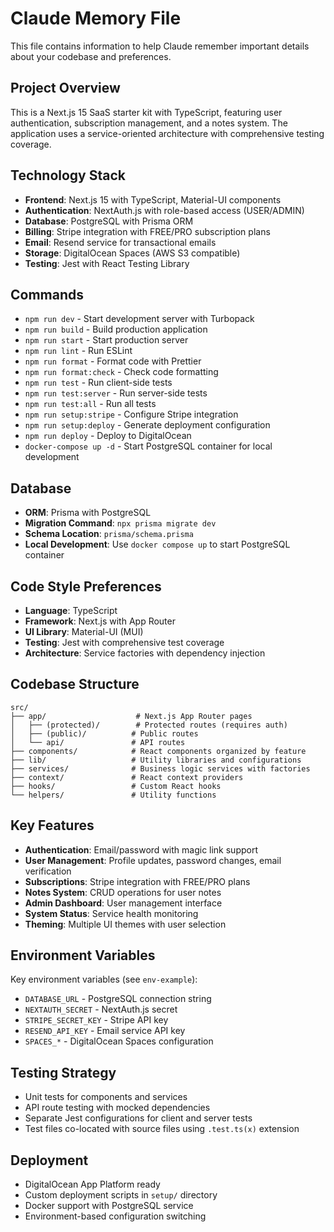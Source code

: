# Claude Memory File

This file contains information to help Claude remember important details about your codebase and preferences.

## Project Overview

This is a Next.js 15 SaaS starter kit with TypeScript, featuring user authentication, subscription management, and a notes system. The application uses a service-oriented architecture with comprehensive testing coverage.

## Technology Stack

- **Frontend**: Next.js 15 with TypeScript, Material-UI components
- **Authentication**: NextAuth.js with role-based access (USER/ADMIN)
- **Database**: PostgreSQL with Prisma ORM
- **Billing**: Stripe integration with FREE/PRO subscription plans
- **Email**: Resend service for transactional emails
- **Storage**: DigitalOcean Spaces (AWS S3 compatible)
- **Testing**: Jest with React Testing Library

## Commands

- `npm run dev` - Start development server with Turbopack
- `npm run build` - Build production application
- `npm run start` - Start production server
- `npm run lint` - Run ESLint
- `npm run format` - Format code with Prettier
- `npm run format:check` - Check code formatting
- `npm run test` - Run client-side tests
- `npm run test:server` - Run server-side tests
- `npm run test:all` - Run all tests
- `npm run setup:stripe` - Configure Stripe integration
- `npm run setup:deploy` - Generate deployment configuration
- `npm run deploy` - Deploy to DigitalOcean
- `docker-compose up -d` - Start PostgreSQL container for local development

## Database

- **ORM**: Prisma with PostgreSQL
- **Migration Command**: `npx prisma migrate dev`
- **Schema Location**: `prisma/schema.prisma`
- **Local Development**: Use `docker compose up` to start PostgreSQL container

## Code Style Preferences

- **Language**: TypeScript
- **Framework**: Next.js with App Router
- **UI Library**: Material-UI (MUI)
- **Testing**: Jest with comprehensive test coverage
- **Architecture**: Service factories with dependency injection

## Codebase Structure

```
src/
├── app/                    # Next.js App Router pages
│   ├── (protected)/        # Protected routes (requires auth)
│   ├── (public)/          # Public routes
│   └── api/               # API routes
├── components/            # React components organized by feature
├── lib/                   # Utility libraries and configurations
├── services/              # Business logic services with factories
├── context/               # React context providers
├── hooks/                 # Custom React hooks
└── helpers/               # Utility functions
```

## Key Features

- **Authentication**: Email/password with magic link support
- **User Management**: Profile updates, password changes, email verification
- **Subscriptions**: Stripe integration with FREE/PRO plans
- **Notes System**: CRUD operations for user notes
- **Admin Dashboard**: User management interface
- **System Status**: Service health monitoring
- **Theming**: Multiple UI themes with user selection

## Environment Variables

Key environment variables (see `env-example`):

- `DATABASE_URL` - PostgreSQL connection string
- `NEXTAUTH_SECRET` - NextAuth.js secret
- `STRIPE_SECRET_KEY` - Stripe API key
- `RESEND_API_KEY` - Email service API key
- `SPACES_*` - DigitalOcean Spaces configuration

## Testing Strategy

- Unit tests for components and services
- API route testing with mocked dependencies
- Separate Jest configurations for client and server tests
- Test files co-located with source files using `.test.ts(x)` extension

## Deployment

- DigitalOcean App Platform ready
- Custom deployment scripts in `setup/` directory
- Docker support with PostgreSQL service
- Environment-based configuration switching
